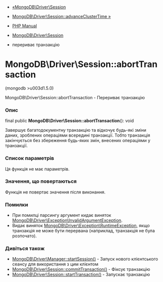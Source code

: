 - [«MongoDB\Driver\Session](class.mongodb-driver-session.md)
- [MongoDB\Driver\Session::advanceClusterTime
»](mongodb-driver-session.advanceclustertime.md)

- [PHP Manual](index.md)
- [MongoDB\Driver\Session](class.mongodb-driver-session.md)
- перериває транзакцію

# MongoDB\Driver\Session::abortTransaction

(mongodb \>u003d1.5.0)

MongoDB\Driver\Session::abortTransaction - Перериває транзакцію

### Опис

final public **MongoDB\Driver\Session::abortTransaction**(): void

Завершує багатодокументну транзакцію та відкочує будь-які зміни
даних, зроблених операціями всередині транзакції. Тобто транзакція
закінчується без збереження будь-яких змін, внесених операціями
у транзакції.

### Список параметрів

Ця функція не має параметрів.

### Значення, що повертаються

Функція не повертає значення після виконання.

### Помилки

- При помилці парсингу аргумент кидає виняток
[MongoDB\Driver\Exception\InvalidArgumentException](class.mongodb-driver-exception-invalidargumentexception.md).
- Видає виняток
[MongoDB\Driver\Exception\RuntimeException](class.mongodb-driver-exception-runtimeexception.md),
якщо транзакція не може бути перервана (наприклад, транзакція не була
розпочато).

### Дивіться також

- [MongoDB\Driver\Manager::startSession()](mongodb-driver-manager.startsession.md) -
Запуск нового клієнтського сеансу для використання з цим клієнтом
- [MongoDB\Driver\Session::commitTransaction()](mongodb-driver-session.committransaction.md) -
Фіксує транзакцію
- [MongoDB\Driver\Session::startTransaction()](mongodb-driver-session.starttransaction.md) -
Запускає транзакцію

